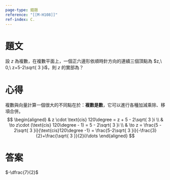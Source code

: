```yaml
---
page-type: 錯題
reference: "[[M-H108]]"
ref-index: C.
---
```

# 題文
設 $z$ 為複數，在複數平面上，一個正六邊形依順時針方向的連續三個頂點為 $z,\ 0,\ z+5-2\sqrt{ 3 }i$，則 $z$ 的實部為？

# 心得
複數與向量計算一個很大的不同點在於：**複數是數**，它可以進行各種加減乘除、移項合併。
$$
\begin{aligned}
 & z \cdot \text{cis} 120\degree = z + 5 -  2\sqrt{ 3 }i \\
 & \to z\cdot (\text{cis} 120\degree - 1) = 5 - 2\sqrt{ 3 }i \\
 & \to z = \frac{5 - 2\sqrt{ 3 }i}{\text{cis}120\degree -1} = \frac{5-2\sqrt{ 3 }i}{-\frac{3}{2}+\frac{\sqrt{ 3 }}{2}i}\dots
\end{aligned}
$$

# 答案
$-\dfrac{7}{2}$